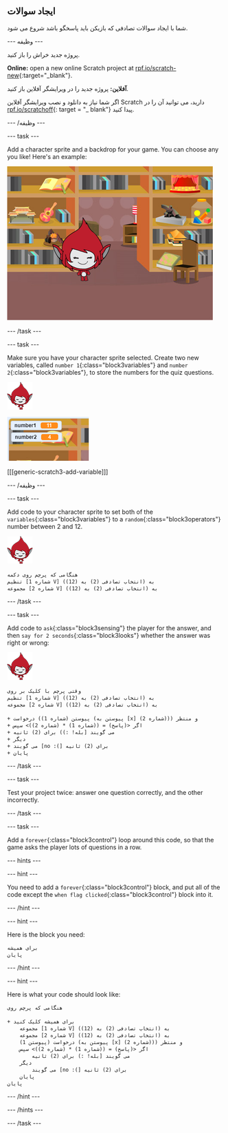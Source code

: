 ## ایجاد سوالات

شما با ایجاد سوالات تصادفی که بازیکن باید پاسخگو باشد شروع می شود.

\--- وظیفه \---

پروژه جدید خراش را باز کنید.

**Online:** open a new online Scratch project at [rpf.io/scratch-new](http://rpf.io/scratch-new){:target="_blank"}.

**آفلاین:** پروژه جدید را در ویرایشگر آفلاین باز کنید.

اگر شما نیاز به دانلود و نصب ویرایشگر آفلاین Scratch دارید، می توانید آن را در [rpf.io/scratchoff](http://rpf.io/scratchoff){: target = "_ blank"} پیدا کنید.

\--- /وظیفه \---

\--- task \---

Add a character sprite and a backdrop for your game. You can choose any you like! Here's an example:

![screenshot](images/brain-setting.png)

\--- /task \---

\--- task \---

Make sure you have your character sprite selected. Create two new variables, called `number 1`{:class="block3variables"} and `number 2`{:class="block3variables"}, to store the numbers for the quiz questions.

![screenshot](images/giga-sprite.png)

![screenshot](images/brain-variables.png)

[[[generic-scratch3-add-variable]]]

\--- /وظیفه \---

\--- task \---

Add code to your character sprite to set both of the `variables`{:class="block3variables"} to a `random`{:class="block3operators"} number between 2 and 12.

![screenshot](images/giga-sprite.png)

```blocks3
هنگامی که پرچم روی دکمه
تنظیم [شماره 1 V] به (انتخاب تصادفی (2) به (12))
مجموعه [شماره 2 V] به (انتخاب تصادفی (2) به (12))
```

\--- /task \---

\--- task \---

Add code to `ask`{:class="block3sensing"} the player for the answer, and then `say for 2 seconds`{:class="block3looks"} whether the answer was right or wrong:

![screenshot](images/giga-sprite.png)

```blocks3
وقتی پرچم با کلیک بر روی
تنظیم [شماره 1 V] به (انتخاب تصادفی (2) به (12))
مجموعه [شماره 2 V] به (انتخاب تصادفی (2) به (12))

+ درخواست (پیوستن (شماره 1) (پیوستن به [x] (شماره 2))) و منتظر
+ اگر <(پاسخ) = ((شماره 1) * (شماره 2))> سپس
+ می گویند [بله! :)) برای (2) ثانیه
+ دیگر
+ می گویند [no :(] برای (2) ثانیه
+ پایان
```

\--- /task \---

\--- task \---

Test your project twice: answer one question correctly, and the other incorrectly.

\--- /task \---

\--- task \---

Add a `forever`{:class="block3control"} loop around this code, so that the game asks the player lots of questions in a row.

\--- hints \---

\--- hint \---

You need to add a `forever`{:class="block3control"} block, and put all of the code except the `when flag clicked`{:class="block3control"} block into it.

\--- /hint \---

\--- hint \---

Here is the block you need:

```blocks3
برای همیشه
پایان
```

\--- /hint \---

\--- hint \---

Here is what your code should look like:

```blocks3
هنگامی که پرچم روی

+ برای همیشه کلیک کنید
    مجموعه [شماره 1 V] به (انتخاب تصادفی (2) به (12))
    مجموعه [شماره 2 V] به (انتخاب تصادفی (2) به (12))
    درخواست (پیوستن 1) (پیوستن به [x] (شماره 2))) و منتظر
    اگر <(پاسخ) = ((شماره 1) * (شماره 2))> سپس
        می گویند [بله! :) برای (2) ثانیه
    دیگر
        می گویند [no :(] برای (2) ثانیه
    پایان
پایان
```

\--- /hint \---

\--- /hints \---

\--- /task \---